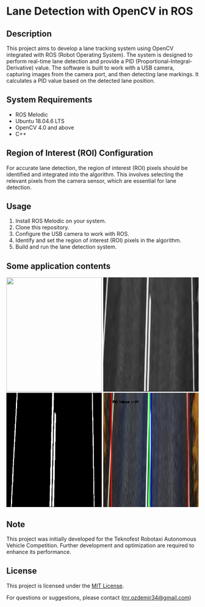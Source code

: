 # Lane Detection with OpenCV in ROS



## Description

This project aims to develop a lane tracking system using OpenCV integrated with ROS (Robot Operating System). The system is designed to perform real-time lane detection and provide a PID (Proportional-Integral-Derivative) value. The software is built to work with a USB camera, capturing images from the camera port, and then detecting lane markings. It calculates a PID value based on the detected lane position.

## System Requirements

- ROS Melodic
- Ubuntu 18.04.6 LTS
- OpenCV 4.0 and above
- C++

## Region of Interest (ROI) Configuration

For accurate lane detection, the region of interest (ROI) pixels should be identified and integrated into the algorithm. This involves selecting the relevant pixels from the camera sensor, which are essential for lane detection.

## Usage

1. Install ROS Melodic on your system.
2. Clone this repository.
3. Configure the USB camera to work with ROS.
4. Identify and set the region of interest (ROI) pixels in the algorithm.
5. Build and run the lane detection system.

## Some application contents

<img src="https://github.com/mr-ozdemir/Lane-detection-with-Opencv-in-Ros/blob/main/ilgi%20alanı%20belirlenmesi.PNG" width="250" height="300" > <img src="https://github.com/mr-ozdemir/Lane-detection-with-Opencv-in-Ros/blob/main/bilatlıgri.PNG" width="250" height="300" ><img src="https://github.com/mr-ozdemir/Lane-detection-with-Opencv-in-Ros/blob/main/Morfoljikislemvebianry.PNG" width="250" height="300" > <img src="https://github.com/mr-ozdemir/Lane-detection-with-Opencv-in-Ros/blob/main/pid.PNG" width="250" height="300" >

## Note

This project was initially developed for the Teknofest Robotaxi Autonomous Vehicle Competition. Further development and optimization are required to enhance its performance.

## License

This project is licensed under the [MIT License](LICENSE).

For questions or suggestions, please contact (mr.ozdemir34@gmail.com)
